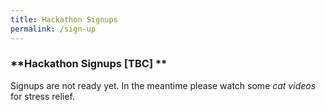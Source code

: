 ```yaml
---
title: Hackathon Signups
permalink: /sign-up
---
```


### **Hackathon Signups [TBC] **

Signups are not ready yet. In the meantime please watch some *cat videos* for stress relief.